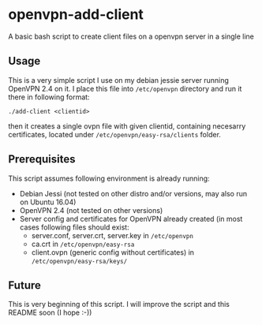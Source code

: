 # openvpn-add-client
A basic bash script to create client files on a openvpn server in a single line

## Usage
This is a very simple script I use on my debian jessie server running OpenVPN 2.4 on it. I place this file into `/etc/openvpn` directory and run it there in following format:

`./add-client <clientid>`

then it creates a single ovpn file with given clientid, containing necesarry certificates, located under `/etc/openvpn/easy-rsa/clients` folder.

## Prerequisites

This script assumes following environment is already running:
- Debian Jessi (not tested on other distro and/or versions, may also run on Ubuntu 16.04)
- OpenVPN 2.4 (not tested on other versions)
- Server config and certificates for OpenVPN already created (in most cases following files should exist:
  - server.conf, server.crt, server.key in `/etc/openvpn`
  - ca.crt in `/etc/openvpn/easy-rsa`
  - client.ovpn (generic config without certificates) in `/etc/openvpn/easy-rsa/keys/`

## Future
This is very beginning of this script. I will improve the script and this README soon (I hope :-))
